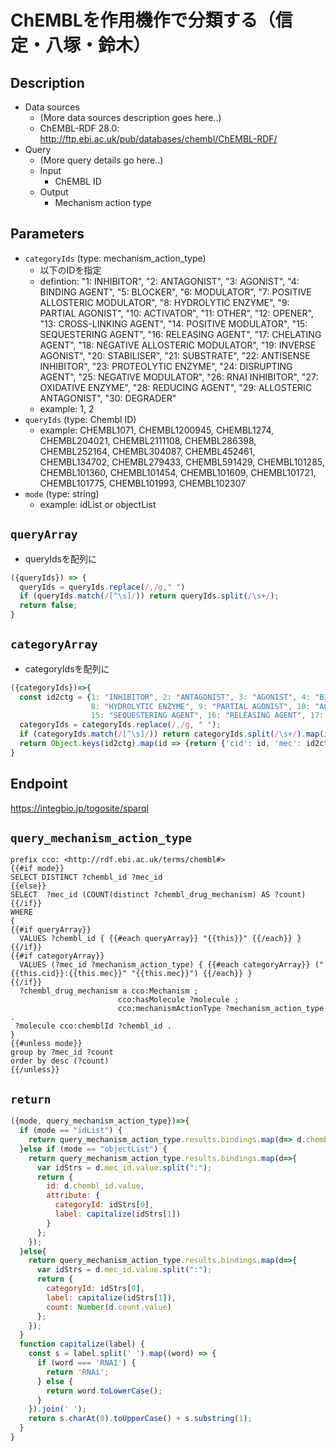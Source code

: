 # ChEMBLを作用機作で分類する（信定・八塚・鈴木）

## Description

- Data sources
    - (More data sources description goes here..)
    - ChEMBL-RDF 28.0: http://ftp.ebi.ac.uk/pub/databases/chembl/ChEMBL-RDF/
- Query
    - (More query details go here..)
    -  Input
        - ChEMBL ID
    - Output
        - Mechanism action type

## Parameters

* `categoryIds` (type: mechanism_action_type)
  * 以下のIDを指定
  * defintion: "1: INHIBITOR", "2: ANTAGONIST", "3: AGONIST", "4: BINDING AGENT", "5: BLOCKER", "6: MODULATOR", "7: POSITIVE ALLOSTERIC MODULATOR", "8: HYDROLYTIC ENZYME", "9: PARTIAL AGONIST", "10: ACTIVATOR", "11: OTHER", "12: OPENER", "13: CROSS-LINKING AGENT", "14: POSITIVE MODULATOR", "15: SEQUESTERING AGENT", "16: RELEASING AGENT", "17: CHELATING AGENT", "18: NEGATIVE ALLOSTERIC MODULATOR", "19: INVERSE AGONIST", "20: STABILISER", "21: SUBSTRATE", "22: ANTISENSE INHIBITOR", "23: PROTEOLYTIC ENZYME", "24: DISRUPTING AGENT", "25: NEGATIVE MODULATOR", "26: RNAI INHIBITOR", "27: OXIDATIVE ENZYME", "28: REDUCING AGENT", "29: ALLOSTERIC ANTAGONIST", "30: DEGRADER"
  * example: 1, 2
* `queryIds` (type: Chembl ID)
  * example: CHEMBL1071, CHEMBL1200945, CHEMBL1274, CHEMBL204021, CHEMBL2111108, CHEMBL286398, CHEMBL252164, CHEMBL304087, CHEMBL452461, CHEMBL134702, CHEMBL279433, CHEMBL591429, CHEMBL101285, CHEMBL101360, CHEMBL101454, CHEMBL101609, CHEMBL101721, CHEMBL101775, CHEMBL101993, CHEMBL102307
* `mode` (type: string)
  * example: idList or objectList

## `queryArray`
- queryIdsを配列に
```javascript
({queryIds}) => {
  queryIds = queryIds.replace(/,/g," ")
  if (queryIds.match(/[^\s]/)) return queryIds.split(/\s+/);
  return false;
}
```

## `categoryArray`
- categoryIdsを配列に
```javascript
({categoryIds})=>{
  const id2ctg = {1: "INHIBITOR", 2: "ANTAGONIST", 3: "AGONIST", 4: "BINDING AGENT", 5: "BLOCKER", 6: "MODULATOR", 7: "POSITIVE ALLOSTERIC MODULATOR",
                  8: "HYDROLYTIC ENZYME", 9: "PARTIAL AGONIST", 10: "ACTIVATOR", 11: "OTHER", 12: "OPENER", 13: "CROSS-LINKING AGENT", 14: "POSITIVE MODULATOR",
                  15: "SEQUESTERING AGENT", 16: "RELEASING AGENT", 17: "CHELATING AGENT", 18: "NEGATIVE ALLOSTERIC MODULATOR", 19: "INVERSE AGONIST", 20: "STABILISER", 21: "SUBSTRATE", 22: "ANTISENSE INHIBITOR", 23: "PROTEOLYTIC ENZYME", 24: "DISRUPTING AGENT", 25: "NEGATIVE MODULATOR", 26: "RNAI INHIBITOR", 27: "OXIDATIVE ENZYME", 28: "REDUCING AGENT", 29: "ALLOSTERIC ANTAGONIST", 30: "DEGRADER"}
  categoryIds = categoryIds.replace(/,/g, " ");
  if (categoryIds.match(/[^\s]/)) return categoryIds.split(/\s+/).map(id => {return {'cid': id, 'mec': id2ctg[parseInt(id)]}});
  return Object.keys(id2ctg).map(id => {return {'cid': id, 'mec': id2ctg[parseInt(id)]}});
}
```

## Endpoint

https://integbio.jp/togosite/sparql

## `query_mechanism_action_type`

```sparql
prefix cco: <http://rdf.ebi.ac.uk/terms/chembl#>
{{#if mode}}
SELECT DISTINCT ?chembl_id ?mec_id
{{else}}
SELECT  ?mec_id (COUNT(distinct ?chembl_drug_mechanism) AS ?count)
{{/if}}
WHERE 
{
{{#if queryArray}}
  VALUES ?chembl_id { {{#each queryArray}} "{{this}}" {{/each}} }
{{/if}}
{{#if categoryArray}}
  VALUES (?mec_id ?mechanism_action_type) { {{#each categoryArray}} ("{{this.cid}}:{{this.mec}}" "{{this.mec}}") {{/each}} }
{{/if}}
  ?chembl_drug_mechanism a cco:Mechanism ;
                        cco:hasMolecule ?molecule ;
                        cco:mechanismActionType ?mechanism_action_type .
 ?molecule cco:chemblId ?chembl_id .
}
{{#unless mode}}
group by ?mec_id ?count
order by desc (?count)
{{/unless}}              
```

## `return`

```javascript
({mode, query_mechanism_action_type})=>{
  if (mode == "idList") {
    return query_mechanism_action_type.results.bindings.map(d=> d.chembl_id.value);
  }else if (mode == "objectList") {
    return query_mechanism_action_type.results.bindings.map(d=>{
      var idStrs = d.mec_id.value.split(":");
      return {
        id: d.chembl_id.value,
        attribute: {
          categoryId: idStrs[0],
          label: capitalize(idStrs[1])
        }
      };
    });
  }else{
    return query_mechanism_action_type.results.bindings.map(d=>{
      var idStrs = d.mec_id.value.split(":");
      return {
        categoryId: idStrs[0],
        label: capitalize(idStrs[1]),
        count: Number(d.count.value)
      };
    });
  }
  function capitalize(label) {
    const s = label.split(' ').map((word) => {
      if (word === 'RNAI') {
        return 'RNAi';
      } else {
        return word.toLowerCase();
      }
    }).join(' ');
    return s.charAt(0).toUpperCase() + s.substring(1);
  }
}
```